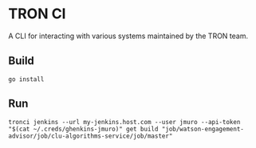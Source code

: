 # TRON CI

A CLI for interacting with various systems maintained by the TRON team. 

## Build 

```
go install
```

## Run

```
tronci jenkins --url my-jenkins.host.com --user jmuro --api-token "$(cat ~/.creds/ghenkins-jmuro)" get build "job/watson-engagement-advisor/job/clu-algorithms-service/job/master" 
```